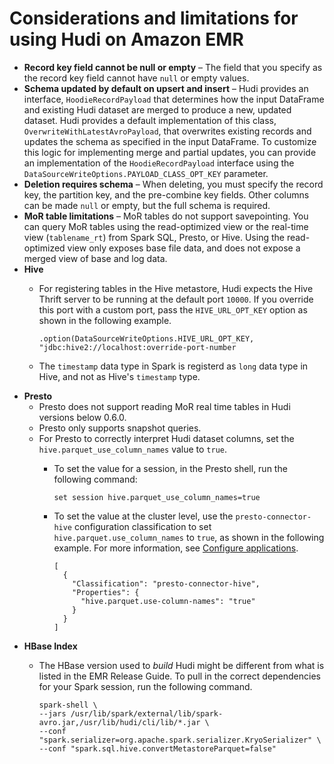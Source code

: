 # Considerations and limitations for using Hudi on Amazon EMR<a name="emr-hudi-considerations"></a>
+ **Record key field cannot be null or empty** – The field that you specify as the record key field cannot have `null` or empty values\.
+ **Schema updated by default on upsert and insert** – Hudi provides an interface, `HoodieRecordPayload` that determines how the input DataFrame and existing Hudi dataset are merged to produce a new, updated dataset\. Hudi provides a default implementation of this class, `OverwriteWithLatestAvroPayload`, that overwrites existing records and updates the schema as specified in the input DataFrame\. To customize this logic for implementing merge and partial updates, you can provide an implementation of the `HoodieRecordPayload` interface using the `DataSourceWriteOptions.PAYLOAD_CLASS_OPT_KEY` parameter\.
+ **Deletion requires schema** – When deleting, you must specify the record key, the partition key, and the pre\-combine key fields\. Other columns can be made `null` or empty, but the full schema is required\.
+ **MoR table limitations** – MoR tables do not support savepointing\. You can query MoR tables using the read\-optimized view or the real\-time view \(`tablename_rt`\) from Spark SQL, Presto, or Hive\. Using the read\-optimized view only exposes base file data, and does not expose a merged view of base and log data\.
+ **Hive**
  + For registering tables in the Hive metastore, Hudi expects the Hive Thrift server to be running at the default port `10000`\. If you override this port with a custom port, pass the `HIVE_URL_OPT_KEY` option as shown in the following example\.

    ```
    .option(DataSourceWriteOptions.HIVE_URL_OPT_KEY, "jdbc:hive2://localhost:override-port-number
    ```
  + The `timestamp` data type in Spark is registerd as `long` data type in Hive, and not as Hive's `timestamp` type\.
+ **Presto**
  + Presto does not support reading MoR real time tables in Hudi versions below 0\.6\.0\. 
  + Presto only supports snapshot queries\.
  + For Presto to correctly interpret Hudi dataset columns, set the `hive.parquet_use_column_names` value to `true`\.
    + To set the value for a session, in the Presto shell, run the following command:

      ```
      set session hive.parquet_use_column_names=true
      ```
    + To set the value at the cluster level, use the `presto-connector-hive` configuration classification to set `hive.parquet.use_column_names` to `true`, as shown in the following example\. For more information, see [Configure applications](emr-configure-apps.md)\.

      ```
      [
        {
          "Classification": "presto-connector-hive",
          "Properties": {
            "hive.parquet.use-column-names": "true"
          }
        }
      ]
      ```
+ **HBase Index**
  + The HBase version used to *build* Hudi might be different from what is listed in the EMR Release Guide\. To pull in the correct dependencies for your Spark session, run the following command\.

    ```
    spark-shell \
    --jars /usr/lib/spark/external/lib/spark-avro.jar,/usr/lib/hudi/cli/lib/*.jar \
    --conf "spark.serializer=org.apache.spark.serializer.KryoSerializer" \
    --conf "spark.sql.hive.convertMetastoreParquet=false"
    ```